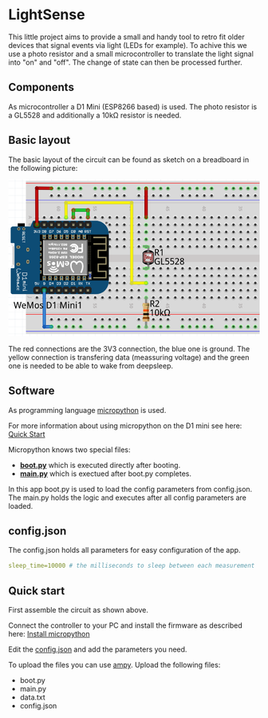 # LightSense

This little project aims to provide a small and handy tool to retro fit older devices that signal events via light (LEDs for example). To achive this we use a photo resistor and a small microcontroller to translate the light signal into "on" and "off". The change of state can then be processed further.

## Components

As microcontroller a D1 Mini (ESP8266 based) is used. The photo resistor is a GL5528 and additionally a 10kΩ resistor is needed.

## Basic layout

The basic layout of the circuit can be found as sketch on a breadboard in the following picture:

![Circuit on breadboard](circuit_breadboard.png "Circuit on breadboard")

The red connections are the 3V3 connection, the blue one is ground. The yellow connection is transfering data (meassuring voltage) and the green one is needed to be able to wake from deepsleep.

## Software

As programming language [micropython](https://docs.micropython.org/en/latest/index.html) is used.

For more information about using micropython on the D1 mini see here: [Quick Start](https://docs.micropython.org/en/latest/esp8266/tutorial/index.html)

Micropython knows two special files:

- __[boot.py](code/boot.py)__ which is executed directly after booting.
- __[main.py](code/main.py)__ which is exectued after boot.py completes.

In this app boot.py is used to load the config parameters from config.json. The main.py holds the logic and executes after all config parameters are loaded.

## config.json

The config.json holds all parameters for easy configuration of the app.

```yaml
sleep_time=10000 # the milliseconds to sleep between each measurement
```

## Quick start

First assemble the circuit as shown above.

Connect the controller to your PC and install the firmware as described here: [Install micropython](https://docs.micropython.org/en/latest/esp8266/tutorial/intro.html#getting-the-firmware)

Edit the [config.json](resources/config.json) and add the parameters you need.

To upload the files you can use [ampy](https://github.com/scientifichackers/ampy). Upload the following files:

- boot.py
- main.py
- data.txt
- config.json
